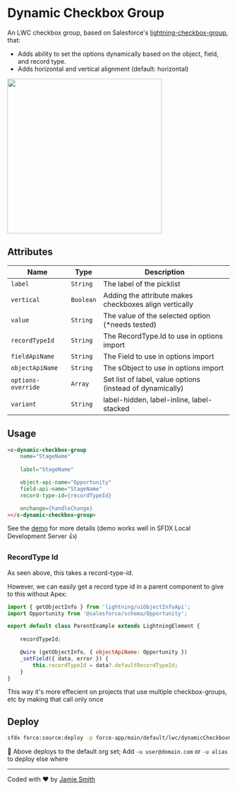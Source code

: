 # Dynamic Checkbox Group

An LWC checkbox group, based on Salesforce's [lightning-checkbox-group](https://developer.salesforce.com/docs/component-library/bundle/lightning-checkbox-group/specification), that:

- Adds ability to set the options dynamically based on the object, field, and record type.
- Adds horizontal and vertical alignment (default: horizontal)

<img src="https://i.imgur.com/CJIs5Sb.png" width="350px;">

## Attributes

| Name | Type | Description |
| --- | --- | --- |
| `label` | `String` | The label of the picklist |
| `vertical` | `Boolean` | Adding the attribute makes checkboxes align vertically |
| `value` | `String` | The value of the selected option (*needs tested) |
| `recordTypeId` | `String` | The RecordType.Id to use in options import |
| `fieldApiName` | `String` | The Field to use in options import |
| `objectApiName` | `String` | The sObject to use in options import |
| `options-override` | `Array` | Set list of label, value options (instead of dynamically) |
| `variant` | `String` | label-hidden, label-inline, label-stacked |

## Usage

```html
<c-dynamic-checkbox-group
    name="StageName"
    
    label="StageName"

    object-api-name="Opportunity"
    field-api-name="StageName"
    record-type-id={recordTypeId}

    onchange={handleChange}
></c-dynamic-checkbox-group>
```

See the [demo](/force-app/main/default/lwc/dcgDemo/) for more details (demo works well in SFDX Local Development Server 👍)

### RecordType Id

As seen above, this takes a record-type-id. 

However, we can easily get a record type id in a parent component to give to this without Apex: 

```js
import { getObjectInfo } from 'lightning/uiObjectInfoApi';
import Opportunity from '@salesforce/schema/Opportunity'; 

export default class ParentExample extends LightningElement {
	
    recordTypeId;

    @wire (getObjectInfo, { objectApiName: Opportunity })
    _setField({ data, error }) {
        this.recordTypeId = data?.defaultRecordTypeId;
    }
}
```

This way it's more effecient on projects that use multiple checkbox-groups, etc by making that call only once

## Deploy

```bash
sfdx force:source:deploy -p force-app/main/default/lwc/dynamicCheckboxGroup
```

📌  Above deploys to the default org set; Add `-u user@domain.com` or `-u alias` to deploy else where

___

Coded with ❤️ by [Jamie Smith](https://jsmith.dev)
